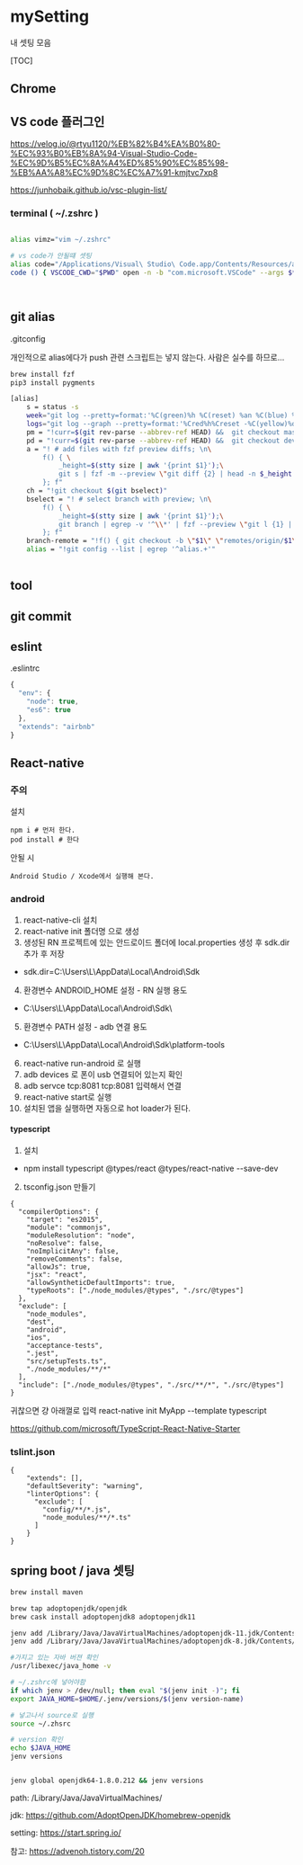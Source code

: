 # mySetting
내 셋팅 모음


[TOC]

## Chrome

## VS code 플러그인

https://velog.io/@rtyu1120/%EB%82%B4%EA%B0%80-%EC%93%B0%EB%8A%94-Visual-Studio-Code-%EC%9D%B5%EC%8A%A4%ED%85%90%EC%85%98-%EB%AA%A8%EC%9D%8C%EC%A7%91-kmjtvc7xp8

https://junhobaik.github.io/vsc-plugin-list/

### terminal ( ~/.zshrc )

```bash

alias vimz="vim ~/.zshrc"

# vs code가 안될떄 셋팅
alias code="/Applications/Visual\ Studio\ Code.app/Contents/Resources/app/bin/code"
code () { VSCODE_CWD="$PWD" open -n -b "com.microsoft.VSCode" --args $* ;}

 
```

## git alias


.gitconfig


개인적으로 alias에다가 push 관련 스크립트는 넣지 않는다. 사람은 실수를 하므로...

```bash
brew install fzf
pip3 install pygments

```

```bash
[alias]
    s = status -s
    week="git log --pretty=format:'%C(green)%h %C(reset) %an %C(blue) %ar %C(reset), %C(white) %s' --since='1 week ago'"
    logs="git log --graph --pretty=format:'%Cred%h%Creset -%C(yellow)%d%Creset %s %Cgreen(%cr) %C(bold blue)<%an>%Creset' --a    bbrev-commit"
    pm = "!curr=$(git rev-parse --abbrev-ref HEAD) &&  git checkout master && git pull && git checkout $curr"
    pd = "!curr=$(git rev-parse --abbrev-ref HEAD) &&  git checkout develop && git pull && git checkout $curr"
    a = "! # add files with fzf preview diffs; \n\
        f() { \
            _height=$(stty size | awk '{print $1}');\
            git s | fzf -m --preview \"git diff {2} | head -n $_height | pygmentize\" | awk '{print $2}' | xargs git add; \
        }; f"
    ch = "!git checkout $(git bselect)"
    bselect = "! # select branch with preview; \n\
        f() { \
            _height=$(stty size | awk '{print $1}');\
            git branch | egrep -v '^\\*' | fzf --preview \"git l {1} | head -n $_height\"; \
        }; f"
    branch-remote = "!f() { git checkout -b \"$1\" \"remotes/origin/$1\"; }; f"
    alias = "!git config --list | egrep '^alias.+'"
    
```


## tool


## git commit

## eslint 


.eslintrc

```javascript
{
  "env": {
    "node": true,
    "es6": true
  },
  "extends": "airbnb"
}
```

## React-native 

### 주의

설치 
```
npm i # 먼저 한다.
pod install # 한다
```

안될 시
```
Android Studio / Xcode에서 실행해 본다.
```

### android

1. react-native-cli 설치
2. react-native init 폴더명 으로 생성
3. 생성된 RN 프로젝트에 있는 안드로이드 폴더에 local.properties 생성 후 sdk.dir 추가 후 저장

- sdk.dir=C\:\\Users\\L\\AppData\\Local\\Android\\Sdk

4. 환경변수 ANDROID_HOME 설정 - RN 실행 용도

- C:\Users\L\AppData\Local\Android\Sdk\

5. 환경변수 PATH 설정 - adb 연결 용도

- C:\Users\L\AppData\Local\Android\Sdk\platform-tools

6. react-native run-android 로 실행
7. adb devices 로 폰이 usb 연결되어 있는지 확인
8. adb servce tcp:8081 tcp:8081 입력해서 연결
9. react-native start로 실행
10. 설치된 앱을 실행하면 자동으로 hot loader가 된다.

#### typescript

1. 설치

- npm install typescript @types/react @types/react-native --save-dev

2. tsconfig.json 만들기

```
{
  "compilerOptions": {
    "target": "es2015",
    "module": "commonjs",
    "moduleResolution": "node",
    "noResolve": false,
    "noImplicitAny": false,
    "removeComments": false,
    "allowJs": true,
    "jsx": "react",
    "allowSyntheticDefaultImports": true,
    "typeRoots": ["./node_modules/@types", "./src/@types"]
  },
  "exclude": [
    "node_modules",
    "dest",
    "android",
    "ios",
    "acceptance-tests",
    ".jest",
    "src/setupTests.ts",
    "./node_modules/**/*"
  ],
  "include": ["./node_modules/@types", "./src/**/*", "./src/@types"]
}

```

귀찮으면 걍 아래껄로 입력
react-native init MyApp --template typescript

https://github.com/microsoft/TypeScript-React-Native-Starter

### tslint.json

```
{
    "extends": [],
    "defaultSeverity": "warning",
    "linterOptions": {
      "exclude": [
        "config/**/*.js",
        "node_modules/**/*.ts"
      ]
    }
}
```


## spring boot / java 셋팅

```bash
brew install maven

brew tap adoptopenjdk/openjdk
brew cask install adoptopenjdk8 adoptopenjdk11

jenv add /Library/Java/JavaVirtualMachines/adoptopenjdk-11.jdk/Contents/Home
jenv add /Library/Java/JavaVirtualMachines/adoptopenjdk-8.jdk/Contents/Home

#가지고 있는 자바 버젼 확인
/usr/libexec/java_home -v 

# ~/.zshrc에 넣어야함
if which jenv > /dev/null; then eval "$(jenv init -)"; fi
export JAVA_HOME=$HOME/.jenv/versions/$(jenv version-name)

# 넣고나서 source로 실행
source ~/.zhsrc

# version 확인
echo $JAVA_HOME
jenv versions


jenv global openjdk64-1.8.0.212 && jenv versions

```
path: /Library/Java/JavaVirtualMachines/

jdk: https://github.com/AdoptOpenJDK/homebrew-openjdk

setting: https://start.spring.io/

참고: https://advenoh.tistory.com/20


